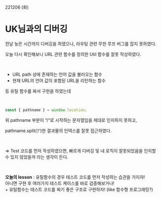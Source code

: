 221206 (화)

# UK님과의 디버깅

전날 늦은 시간까지 디버깅을 하였으나, 라우팅 관련 무한 루프 버그를 잡지 못하였다.

오늘 다시 확인해보니 URL 관련 함수를 정의한 Util 함수를 잘못 작성하였다.

&nbsp;

- URL path 상에 존재하는 언어 값을 불러오는 함수
- 현재 URL의 언어 값이 포함된 URL을 리턴하는 함수

등 유틸 함수를 짜서 구현을 하였는데 

&nbsp;

```typescript
const { pathname } = window.location;
```


위 pathname 부분이 “/“로 시작하는 문자열임을 제대로 인지하지 못하고,

pathname.split(‘/‘)한 결과물의 인덱스를 잘못 접근하였다.

&nbsp;

=> Test 코드를 먼저 작성하였으면, 빠르게 디버깅 및 내 로직이 잘못되었음을 인지할 수 있지 않았을까 라는 생각이 든다.

&nbsp;

**오늘의 lesson** : 유틸함수의 경우 테스트 코드를 먼저 작성하는 습관을 가지자!  
아니면 구현 후 여러가지 테스트 케이스를 바로 검증해보거나!    
\+ 유틸함수는 테스트 코드를 짜기 좋은 구조로 구현하자! (like 함수형 프로그래밍?)